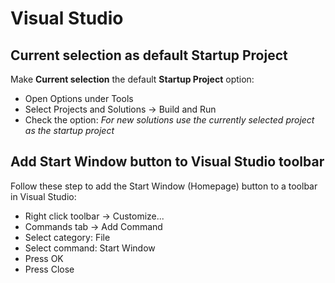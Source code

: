 # Visual Studio

## Current selection as default Startup Project

Make **Current selection** the default **Startup Project** option:
- Open Options under Tools
- Select Projects and Solutions -> Build and Run
- Check the option: _For new solutions use the currently selected project as the startup project_

## Add Start Window button to Visual Studio toolbar

Follow these step to add the Start Window (Homepage) button to a toolbar in Visual Studio:

- Right click toolbar -> Customize...
- Commands tab -> Add Command
- Select category: File
- Select command: Start Window
- Press OK
- Press Close